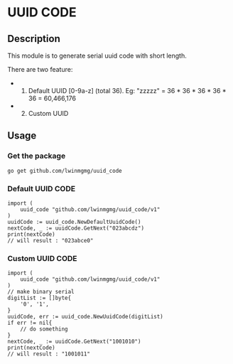 # UUID CODE


## Description
This module is to generate serial uuid code with short length.

There are two feature:
  * 1. Default UUID [0-9a-z] (total 36). Eg: "zzzzz" = 36 * 36 * 36 * 36 * 36 = 60,466,176
  * 2. Custom UUID

## Usage
### Get the package
```
go get github.com/lwinmgmg/uuid_code
```

### Default UUID CODE
```
import (
    uuid_code "github.com/lwinmgmg/uuid_code/v1"
)
uuidCode := uuid_code.NewDefaultUuidCode()
nextCode, _ := uuidCode.GetNext("023abcdz")
print(nextCode)
// will result : "023abce0"
```

### Custom UUID CODE
```
import (
    uuid_code "github.com/lwinmgmg/uuid_code/v1"
)
// make binary serial
digitList := []byte{
    '0', '1',
}
uuidCode, err := uuid_code.NewUuidCode(digitList)
if err != nil{
    // do something
}
nextCode, _ := uuidCode.GetNext("1001010")
print(nextCode)
// will result : "1001011"
```

